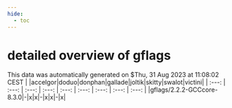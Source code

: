 ```yaml
---
hide:
  - toc
---
```


detailed overview of gflags
===========================


This data was automatically generated on $Thu, 31 Aug 2023 at 11:08:02 CEST
| |accelgor|doduo|donphan|gallade|joltik|skitty|swalot|victini|
| :---: | :---: | :---: | :---: | :---: | :---: | :---: | :---: | :---: |
|gflags/2.2.2-GCCcore-8.3.0|-|x|x|-|x|x|-|x|
